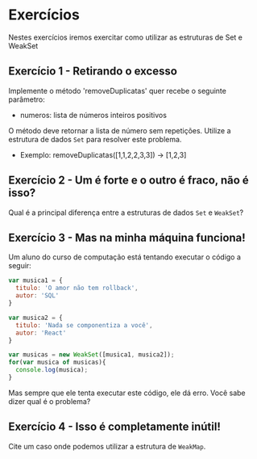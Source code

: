 # Exercícios

Nestes exercícios iremos exercitar como utilizar as estruturas de Set e WeakSet

## Exercício 1 - Retirando o excesso
Implemente o método 'removeDuplicatas' quer recebe o seguinte parâmetro:
- numeros: lista de números inteiros positivos

O método deve retornar a lista de número sem repetições. Utilize a estrutura de dados `Set` para resolver este problema.

* Exemplo: removeDuplicatas([1,1,2,2,3,3]) → [1,2,3]

## Exercício 2 - Um é forte e o outro é fraco, não é isso?
Qual é a principal diferença entre a estruturas de dados `Set` e `WeakSet`?

## Exercício 3 - Mas na minha máquina funciona!
Um aluno do curso de computação está tentando executar o código a seguir:
``` javascript
var musica1 = {
  titulo: 'O amor não tem rollback',
  autor: 'SQL'
}

var musica2 = {
  titulo: 'Nada se componentiza a você',
  autor: 'React'
}

var musicas = new WeakSet([musica1, musica2]);
for(var musica of musicas){
  console.log(musica);
}
```

Mas sempre que ele tenta executar este código, ele dá erro. Você sabe dizer qual é o problema?

## Exercício 4 - Isso é completamente inútil!
Cite um caso onde podemos utilizar a estrutura de `WeakMap`.